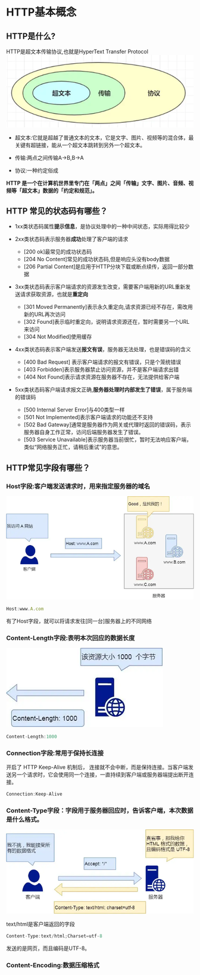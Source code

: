 # HTTP基本概念

## HTTP是什么?
HTTP是超文本传输协议,也就是HyperText Transfer Protocol
 ![这是图片](1.webp)

- 超文本:它就是超越了普通文本的文本，它是文字、图片、视频等的混合体，最关键有超链接，能从一个超文本跳转到另外一个超文本。



- 传输:两点之间传输A->B,B->A

- 协议:一种约定俗成

**HTTP 是一个在计算机世界里专门在「两点」之间「传输」文字、图片、音频、视频等「超文本」数据的「约定和规范」。**


## HTTP 常见的状态码有哪些？

- 1xx类状态码属性**提示信息**，是协议处理中的一种中间状态，实际用得比较少
- 2xx类状态码表示服务器**成功**处理了客户端的请求
  - [200 ok]最常见的成功状态码
  - [204 No Content]常见的成功状态码,但是响应头没有body数据
  - [206 Partial Content]是应用于HTTP分块下载或断点续传，返回一部分数据
  
- 3xx类状态码表示客户端请求的资源发生改变，需要客户端用新的URL重新发送请求获取资源，也就是**重定向**
  
    - [301 Moved Permanently]表示永久重定向,请求资源已经不存在，需改用新的URL再次访问
    - [302 Found]表示临时重定向，说明请求资源还在，暂时需要另一个URL来访问
    - [304 Not Modified]使用缓存
- 4xx类状态码表示客户端发送**报文有误**，服务器无法处理，也是错误码的含义
    - [400 Bad Request] 表示客户端请求的报文有错误，只是个笼统错误
    - [403 Forbidden]表示服务器禁止访问资源，并不是客户端请求出错
    - [404 Not Found]表示请求资源在服务器不存在，无法提供给客户端
  

- 5xx类状态码客户端请求报文正确,**服务器处理时内部发生了错误**，属于服务端的错误码
  - [500 Internal Server Error]与400类型一样
  - [501 Not Implemented]表示客户端请求的功能还不支持
  - [502 Bad Gateway]通常是服务器作为网关或代理时返回的错误码，表示服务器自身工作正常，访问后端服务器发生了错误。
  - [503 Service Unavailable]表示服务器当前很忙，暂时无法响应客户端，类似“网络服务正忙，请稍后重试”的意思。


## HTTP常见字段有哪些？

### Host字段:客户端发送请求时，用来指定服务器的域名

![这是图片](2.webp)

```js
Host:www.A.com
```
有了Host字段，就可以将请求发往[同一台]服务器上的不同网络

###  Content-Length字段:表明本次回应的数据长度

![这是图片](3.webp)

```js
Content-Length:1000
```


### Connection字段:常用于保持长连接


开启了 HTTP Keep-Alive 机制后， 连接就不会中断，而是保持连接。当客户端发送另一个请求时，它会使用同一个连接，一直持续到客户端或服务器端提出断开连接。

```js
Connection:Keep-Alive
```



### Content-Type字段：字段用于服务器回应时，告诉客户端，本次数据是什么格式。
![这是图片](4.webp)

text/html是客户端返回的字段

```js
Content-Type:text/html;Charset=utf-8
```
发送的是网页，而且编码是UTF-8。




### Content-Encoding:数据压缩格式